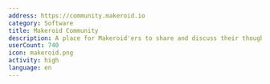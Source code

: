 ```yaml
---
address: https://community.makeroid.io
category: Software
title: Makeroid Community
description: A place for Makeroid'ers to share and discuss their thoughts
userCount: 740
icon: makeroid.png
activity: high
language: en
---
```

